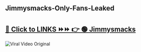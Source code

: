 
 ## Jimmysmacks-Only-Fans-Leaked

# <h2><a href="https://clipsfans.com/Jimmysmacks&ref=git">🔗 Click to LINKS ⏩⏩ 👉 🟢 Jimmysmacks </a></h2>

<a href="https://clipsfans.com/Jimmysmacks&ref=git" rel="nofollow" data-target="animated-image.originalLink"><img src="https://i.ibb.co.com/xMMVF88/686577567.gif" alt="Viral Video Original" style="max-width: 100%; display: inline-block;" data-target="animated-image.originalImage"></a>
